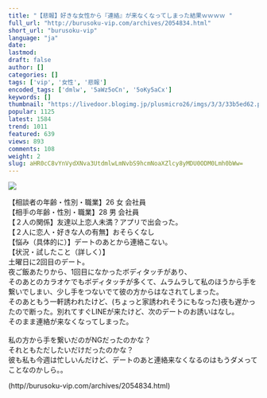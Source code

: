 ```yaml
---
title: "【悲報】好きな女性から『連絡』が来なくなってしまった結果ｗｗｗｗ "
full_url: "http://burusoku-vip.com/archives/2054834.html"
short_url: "burusoku-vip"
language: "ja"
date: 
lastmod: 
draft: false
author: []
categories: []
tags: ['vip', '女性', '悲報']
encoded_tags: ['dmlw', '5aWz5oCn', '5oKy5aCx']
keywords: []
thumbnail: "https://livedoor.blogimg.jp/plusmicro26/imgs/3/3/33b5ed62.png"
popular: 1125
latest: 1584
trend: 1011
featured: 639
views: 893
comments: 108
weight: 2
slug: aHR0cC8vYnVydXNva3UtdmlwLmNvbS9hcmNoaXZlcy8yMDU0ODM0Lmh0bWw=
---
```


![](https://livedoor.blogimg.jp/plusmicro26/imgs/3/3/33b5ed62.png)

<div><p> 【相談者の年齢・性別・職業】26 女 会社員 <br> 【相手の年齢・性別・職業】28 男 会社員 <br> 【２人の関係】友達以上恋人未満？アプリで出会った。 <br> 【２人に恋人・好きな人の有無】おそらくなし <br> 【悩み（具体的に）】デートのあとから連絡こない。 <br> 【状況・試したこと（詳しく）】 <br> 土曜日に2回目のデート。 <br> 夜ご飯あたりから、1回目になかったボディタッチがあり、 <br> そのあとのカラオケでもボディタッチが多くて、ムラムラして私のほうから手を繋いでしまい、少し手をつないでて彼の方からはなされてしまった。 <br> そのあともう一軒誘われたけど、(ちょっと家誘われそうにもなった)夜も遅かったので断った。別れてすぐLINEが来たけど、次のデートのお誘いはなし。 <br> そのまま連絡が来なくなってしまった。 <br> <br> 私の方から手を繋いだのがNGだったのかな？ <br> それともただしたいだけだったのかな？ <br> 彼も私も今週は忙しいんだけど、デートのあと連絡来なくなるのはもうダメってことなのかしら。。 </p></div>

(http//burusoku-vip.com/archives/2054834.html)
